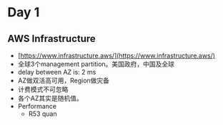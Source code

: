 

# Day 1
## AWS Infrastructure

 - [https://www.infrastructure.aws/](https://www.infrastructure.aws/)
 - 全球3个management partition。美国政府，中国及全球
 - delay between AZ is: 2 ms 
 - AZ做双活高可用，Region做灾备
 - 计费模式不可忽略
 - 各个AZ其实是随机值。
 - Performance
	 - R53 quan

<!--stackedit_data:
eyJoaXN0b3J5IjpbLTIxMTY2Njg0NjEsLTE3ODIwMzI2OTksMT
QwMDMyNjYxNyw3MzA5OTgxMTZdfQ==
-->